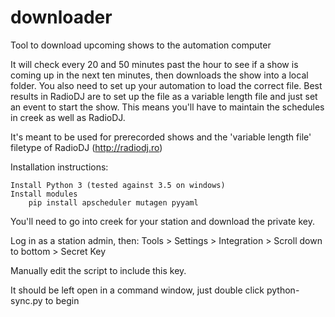 # downloader
Tool to download upcoming shows to the automation computer

It will check every 20 and 50 minutes past the hour to see if a show is coming up in the next ten minutes, then downloads the show into a local folder.  You also need to set up your automation to load the correct file.  Best results in RadioDJ are to set up the file as a variable length file and just set an event to start the show.  This means you'll have to maintain the schedules in creek as well as RadioDJ.

It's meant to be used for prerecorded shows and the 'variable length file' filetype of RadioDJ (http://radiodj.ro)

Installation instructions:

    Install Python 3 (tested against 3.5 on windows)
    Install modules
        pip install apscheduler mutagen pyyaml

You'll need to go into creek for your station and download the private key.

Log in as a station admin, then:
Tools > Settings > Integration > Scroll down to bottom > Secret Key

Manually edit the script to include this key.

It should be left open in a command window, just double click python-sync.py to begin
